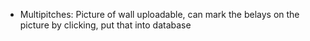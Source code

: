 - Multipitches: Picture of wall uploadable, can mark the belays on the
  picture by clicking, put that into database
